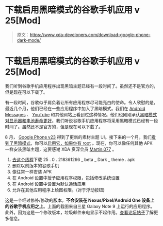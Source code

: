 # 下载启用黑暗模式的谷歌手机应用 v 25[Mod]

> 原文：<https://www.xda-developers.com/download-google-phone-dark-mode/>

# 下载启用黑暗模式的谷歌手机应用 v 25[Mod]

我们听到谷歌手机应用程序出现黑暗主题已经有一段时间了。虽然还不是官方的，但是现在可以下载了。

有一段时间，谷歌似乎肩负着让所有应用程序尽可能亮白的使命。令人欣慰的是，最近几个月，他们已经在一些应用程序中加入了黑暗模式。我们在 [Android Messages](https://www.xda-developers.com/android-messages-redesign-dark-mode/) 、 [YouTube](https://www.xda-developers.com/youtube-dark-mode-android-roll-out/) 和其他网站上看到过这种情况。他们也刚刚承认[黑暗模式对显示器和电池寿命更好](https://www.xda-developers.com/google-wants-developers-to-add-dark-themes-to-save-battery-life/)。我们听说谷歌手机应用程序将采用黑暗模式已经有一段时间了。虽然还不是官方的，但是现在可以下载了。

8 月， [Google Phone v23](https://www.xda-developers.com/google-phone-material-theme-redesign-google-contacts/) 得到了更新的素材主题 UI。接下来的一个月，我们[看到了黑暗模式](https://www.xda-developers.com/google-phone-app-dark-theme/)，你可以[启用它，如果你有 root](https://www.xda-developers.com/enable-google-phone-app-dark-theme/) 。现在，你可以像任何其他 APK 一样安装黑暗主题，这要感谢 XDA 资深会员 [Martin.077](https://forum.xda-developers.com/member.php?u=8736584) 。

1.  [去这个线程](https://forum.xda-developers.com/android/apps-games/app-google-phone-v14-0-175904292-bubble-t3708218)下载 25 . 0 . 218361296 _ beta _ Dark _ theme . apk
2.  删除以前版本的谷歌手机
3.  像往常一样安装 APK
4.  在 Android 设置中授予应用程序权限，包括修改系统设置
5.  在 Android 设置中设置为默认通话应用
6.  允许在其他应用程序上绘图权限。(对于浮动按钮)

这是一个经过修补/修改的版本，**不会安装在 Nexus/Pixel/Android One 设备上的谷歌手机应用之上**。上面的截图来自三星 Galaxy Note 9 上运行的应用程序。此外，因为这是一个修改版本，垃圾邮件来电显示不起作用。[查看论坛帖子](https://forum.xda-developers.com/android/apps-games/app-google-phone-v14-0-175904292-bubble-t3708218)了解更多信息。